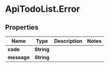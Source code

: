 # ApiTodoList.Error

## Properties

Name | Type | Description | Notes
------------ | ------------- | ------------- | -------------
**code** | **String** |  | 
**message** | **String** |  | 


